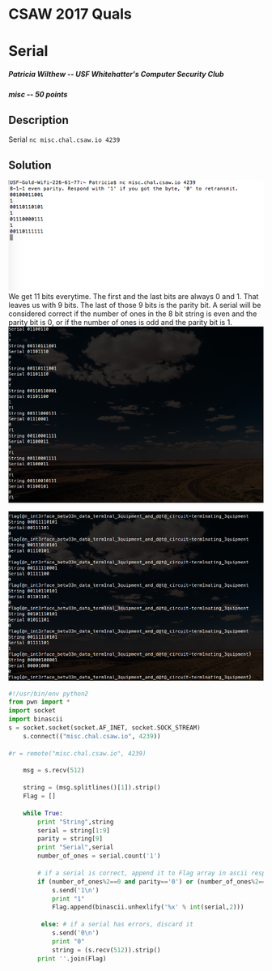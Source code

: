 # CSAW 2017 Quals
# Serial
##### Patricia Wilthew -- USF Whitehatter's Computer Security Club
##### misc -- 50 points
## Description

Serial
`nc misc.chal.csaw.io 4239`

## Solution
![Serial1](https://github.com/pwilthew/CTF-Write-Ups/blob/master/CSAW2017-Serial/Serial1.png)
We get 11 bits everytime. The first and the last bits are always 0 and 1. That leaves us with 9 bits. The last of those 9 bits is the parity bit. A serial will be considered correct if the number of ones in the 8 bit string is even and the parity bit is 0, or if the number of ones is odd and the parity bit is 1.
![Serial2](https://github.com/pwilthew/CTF-Write-Ups/blob/master/CSAW2017-Serial/Serial2.png)

![Serial3](https://github.com/pwilthew/CTF-Write-Ups/blob/master/CSAW2017-Serial/Serial3.png)

~~~python
#!/usr/bin/env python2
from pwn import *
import socket 
import binascii
s = socket.socket(socket.AF_INET, socket.SOCK_STREAM)
    s.connect(("misc.chal.csaw.io", 4239))

#r = remote("misc.chal.csaw.io", 4239)

    msg = s.recv(512)

    string = (msg.splitlines()[1]).strip()
    Flag = []

    while True:
        print "String",string
        serial = string[1:9]
        parity = string[9]
        print "Serial",serial
        number_of_ones = serial.count('1')

        # if a serial is correct, append it to Flag array in ascii respresentation
        if (number_of_ones%2==0 and parity=='0') or (number_of_ones%2==1 and parity=='1'):
            s.send('1\n')
            print "1"
            Flag.append(binascii.unhexlify('%x' % int(serial,2)))

         else: # if a serial has errors, discard it
            s.send('0\n')
            print "0"
            string = (s.recv(512)).strip()
        print ''.join(Flag)

~~~
